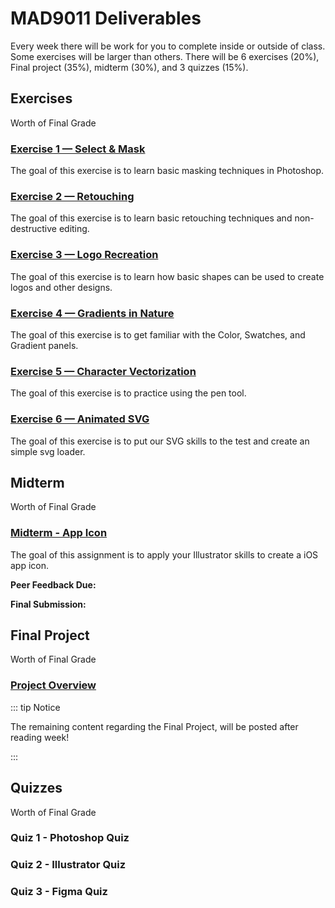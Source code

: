 # MAD9011 Deliverables

Every week there will be work for you to complete inside or outside of class. Some exercises will be larger than others. There will be 6 exercises (20%), Final project (35%), midterm (30%), and 3 quizzes (15%).

## Exercises

Worth <Badge type="error" text="20%" /> of Final Grade

### [Exercise 1 — Select & Mask](./exercises/ex-1.md)

The goal of this exercise is to learn basic masking techniques in Photoshop.

<Badge text="Section 300: Tuesday September 12th @5:00pm" />
<Badge type="error" text="Section 310: Monday September 11th @6:00pm" />

### [Exercise 2 — Retouching](./exercises/ex-2.md)

The goal of this exercise is to learn basic retouching techniques and non-destructive editing.

<Badge text="Section 300: Tuesday September 19th @5:00pm" />
<Badge type="error" text="Section 310: Monday September 18th @6:00pm" />

### [Exercise 3 — Logo Recreation](./exercises/ex-3.md)

The goal of this exercise is to learn how basic shapes can be used to create logos and other designs.

<Badge text="Section 300: Tuesday September 26th @5:00pm" />
<Badge type="error" text="Section 310: Monday September 25th @6:00pm" />

### [Exercise 4 — Gradients in Nature](./exercises/ex-4.md)

The goal of this exercise is to get familiar with the Color, Swatches, and Gradient panels.

<Badge text="Section 300: Tuesday October 3rd @5:00pm" />
<Badge type="error" text="Section 310: Monday October 2nd @6:00pm" />

### [Exercise 5 — Character Vectorization](./exercises/ex-5.md)

The goal of this exercise is to practice using the pen tool.

<Badge text="Section 300: Tuesday October 10th @5:00pm" />
<Badge type="error" text="Section 310: Monday October 9th @6:00pm" />

### [Exercise 6 — Animated SVG](./exercises/ex-6.md)

The goal of this exercise is to put our SVG skills to the test and create an simple svg loader.

<Badge text="Section 300: Tuesday October 17th @5:00pm" />
<Badge type="error" text="Section 310: Monday October 16th @6:00pm" />

## Midterm

Worth <Badge type="error" text="30%" /> of Final Grade

### [Midterm - App Icon](./assignments/midterm)

The goal of this assignment is to apply your Illustrator skills to create a iOS app icon.

**Peer Feedback Due:** <br>
<Badge text="Section 300: Tuesday October 17th @3:00pm" />
<Badge type="error" text="Section 310: Monday October 16th @4:00pm" />

**Final Submission:** <br>
<Badge text="Section 300: Tuesday October 31st @3:00pm" />
<Badge type="error" text="Section 310: Monday October 30th @4:00pm" />

## Final Project

Worth <Badge type="error" text="35%" /> of Final Grade

### [Project Overview](./finalproject/overview)

::: tip Notice

The remaining content regarding the Final Project, will be posted after reading week!

:::

<!--

### [Part 1 - Wireframes](./finalproject/part1)

### [Part 2 - Design System](./finalproject/part2)

### [Part 3 - Visual Design](./finalproject/part3)

### [Part 4 - Interactive Visual Prototype](./finalproject/part4)

### [Part 5 - Presentation](./finalproject/part5) -->

## Quizzes

Worth <Badge type="error" text="15%" /> of Final Grade

### Quiz 1 - Photoshop Quiz

<Badge text="Section 300: Tuesday September 19th @5:00pm" />
<Badge type="error" text="Section 310: Monday September 18th @6:00pm" />

### Quiz 2 - Illustrator Quiz

<Badge text="Section 300: Tuesday October 17th @5:00pm" />
<Badge type="error" text="Section 310: Monday October 16th @6:00pm" />

### Quiz 3 - Figma Quiz

<Badge text="Section 300: Tuesday December 5th @5:00pm" />
<Badge type="error" text="Section 310: Monday December 4th @6:00pm" />
